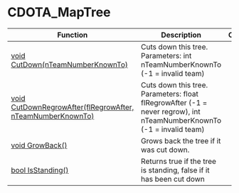 # CDOTA_MapTree
Function|Description|Client
--|--|:--:
[void CutDown(nTeamNumberKnownTo)](CutDown)|Cuts down this tree. Parameters: int nTeamNumberKnownTo (-1 = invalid team)|✖
[void CutDownRegrowAfter(flRegrowAfter, nTeamNumberKnownTo)](CutDownRegrowAfter)|Cuts down this tree. Parameters: float flRegrowAfter (-1 = never regrow), int nTeamNumberKnownTo (-1 = invalid team)|✖
[void GrowBack()](GrowBack)|Grows back the tree if it was cut down.|✖
[bool IsStanding()](IsStanding)|Returns true if the tree is standing, false if it has been cut down|✖
